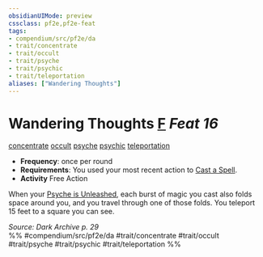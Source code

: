 ```yaml
---
obsidianUIMode: preview
cssclass: pf2e,pf2e-feat
tags:
- compendium/src/pf2e/da
- trait/concentrate
- trait/occult
- trait/psyche
- trait/psychic
- trait/teleportation
aliases: ["Wandering Thoughts"]
---
```

# Wandering Thoughts  [F](/rules/core-rulebook/chapter-9-playing-the-game.md#Actions "Free Action") *Feat 16*  
[concentrate](/rules/traits/concentrate.md)  [occult](/rules/traits/occult.md)  [psyche](/rules/traits/psyche-da.md)  [psychic](/rules/traits/psychic-da.md)  [teleportation](/rules/traits/teleportation.md)  

- **Frequency**: once per round
- **Requirements**: You used your most recent action to [Cast a Spell](/rules/actions/cast-a-spell.md).
- **Activity** Free Action

When your [Psyche is Unleashed](/rules/actions/unleash-psyche-da.md), each burst of magic you cast also folds space around you, and you travel through one of those folds. You teleport 15 feet to a square you can see.

*Source: Dark Archive p. 29*  
%% #compendium/src/pf2e/da #trait/concentrate #trait/occult #trait/psyche #trait/psychic #trait/teleportation %%
